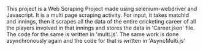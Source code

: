This project is a Web Scraping Project made using selenium-webdriver and Javascript. It is a multi page scraping activity. For input, it takes matchId and innings, then it scrapes all the data of the entire cricketing career of all the players involved in that innings and stores the data in 'Career.json' file. The code for the same is written in 'multi.js'. The same work is done asynchronously again and the code for that is written in 'AsyncMulti.js'